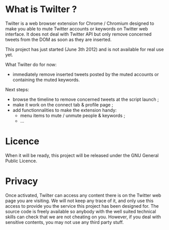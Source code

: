 
What is Twilter ?
=================

Twilter is a web browser extension for Chrome / Chromium designed to make you able to mute Twitter accounts or keywords on Twitter web interface.
It does not deal with Twitter API but only remove concerned tweets from the DOM as soon as they are inserted.

This project has just started (June 3th 2012) and is not available for real use yet.

What Twilter do for now:
  - immediately remove inserted tweets posted by the muted accounts or containing the muted keywords.

Next steps:
  - browse the timeline to remove concerned tweets at the script launch ;
  - make it work on the connect tab & profile page ;
  - add functionnalities to make the extension handy:
    - menu items to mute / unmute people & keywords ;
    - …

Licence
=======

When it will be ready, this project will be released under the GNU General Public Licence.

Privacy
=======

Once activated, Twilter can access any content there is on the Twitter web page you are visiting. We will not keep any trace of it, and only use this access to provide you the service this project has been designed for. The source code is freely available so anybody with the well suited technical skills can check that we are not cheating on you. However, if you deal with sensitive contents, you may not use any third party stuff.